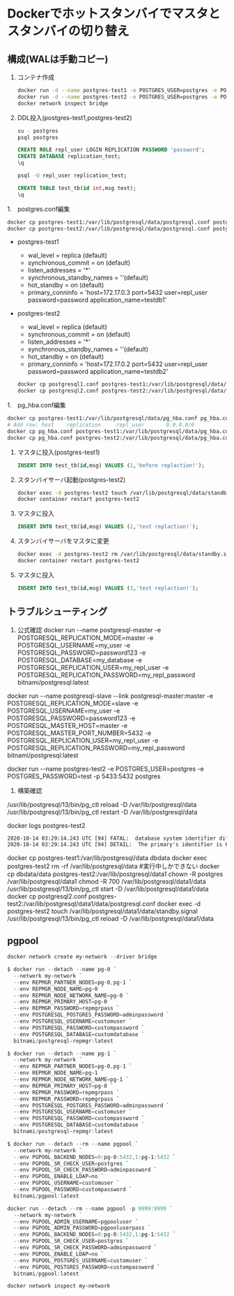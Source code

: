 # Dockerでホットスタンバイでマスタとスタンバイの切り替え #

## 構成(WALは手動コピー) ##

1. コンテナ作成

   ~~~bash
   docker run -d --name postgres-test1 -e POSTGRES_USER=postgres -e POSTGRES_PASSWORD=test -p 5432:5432 postgres
   docker run -d --name postgres-test2 -e POSTGRES_USER=postgres -e POSTGRES_PASSWORD=test -p 5433:5432 postgres
   docker network inspect bridge
   ~~~

1. DDL投入(postgres-test1,postgres-test2)

   ~~~bash
   su - postgres
   psql postgres
   ~~~

   ~~~sql
   CREATE ROLE repl_user LOGIN REPLICATION PASSWORD 'password';
   CREATE DATABASE replication_test;
   \q
   ~~~

   ~~~bash
   psql -U repl_user replication_test;
   ~~~

   ~~~sql
   CREATE TABLE test_tb(id int,msg text);
   \q
   ~~~

1.　postgres.conf編集

   ~~~bash
   docker cp postgres-test1:/var/lib/postgresql/data/postgresql.conf postgresql1.conf
   docker cp postgres-test2:/var/lib/postgresql/data/postgresql.conf postgresql2.conf
   ~~~

* postgres-test1
  * wal_level = replica (default)
  * synchronous_commit = on (default)
  * listen_addresses = '*'
  * synchronous_standby_names = ''(default)
  * hot_standby = on (default)
  * primary_conninfo = 'host=172.17.0.3 port=5432 user=repl_user password=password application_name=testdb1'
* postgres-test2
  * wal_level = replica (default)
  * synchronous_commit = on (default)
  * listen_addresses = '*'
  * synchronous_standby_names = ''(default)
  * hot_standby = on (default)
  * primary_conninfo = 'host=172.17.0.2 port=5432 user=repl_user password=password application_name=testdb2'

   ~~~bash
   docker cp postgresql1.conf postgres-test1:/var/lib/postgresql/data/postgresql.conf
   docker cp postgresql2.conf postgres-test2:/var/lib/postgresql/data/postgresql.conf
   ~~~

1.　pg_hba.conf編集

   ~~~bash
   docker cp postgres-test1:/var/lib/postgresql/data/pg_hba.conf pg_hba.conf
   # Add row: host    replication     repl_user       0.0.0.0/0               md5
   docker cp pg_hba.conf postgres-test1:/var/lib/postgresql/data/pg_hba.conf
   docker cp pg_hba.conf postgres-test2:/var/lib/postgresql/data/pg_hba.conf
   ~~~

1. マスタに投入(postgres-test1)

   ~~~sql
   INSERT INTO test_tb(id,msg) VALUES (1,'before replaction!');
   ~~~

1. スタンバイサーバ起動(postgres-test2)

   ~~~bash
   docker exec -d postgres-test2 touch /var/lib/postgresql/data/standby.signal
   docker container restart postgres-test2
   ~~~

1. マスタに投入

   ~~~sql
   INSERT INTO test_tb(id,msg) VALUES (2,'test replaction!');
   ~~~

1. スタンバイサーバをマスタに変更

   ~~~bash
   docker exec -d postgres-test2 rm /var/lib/postgresql/data/standby.signal
   docker container restart postgres-test2
   ~~~

1. マスタに投入

   ~~~sql
   INSERT INTO test_tb(id,msg) VALUES (3,'test replaction!');
   ~~~

## トラブルシューティング ##

1. 公式確認
docker run --name postgresql-master -e POSTGRESQL_REPLICATION_MODE=master -e POSTGRESQL_USERNAME=my_user -e POSTGRESQL_PASSWORD=password123 -e POSTGRESQL_DATABASE=my_database -e POSTGRESQL_REPLICATION_USER=my_repl_user -e POSTGRESQL_REPLICATION_PASSWORD=my_repl_password bitnami/postgresql:latest

docker run --name postgresql-slave --link postgresql-master:master -e POSTGRESQL_REPLICATION_MODE=slave -e POSTGRESQL_USERNAME=my_user -e POSTGRESQL_PASSWORD=password123 -e POSTGRESQL_MASTER_HOST=master -e POSTGRESQL_MASTER_PORT_NUMBER=5432 -e POSTGRESQL_REPLICATION_USER=my_repl_user -e POSTGRESQL_REPLICATION_PASSWORD=my_repl_password bitnami/postgresql:latest

docker run --name postgres-test2 -e POSTGRES_USER=postgres -e POSTGRES_PASSWORD=test -p 5433:5432 postgres

1. 構築確認

/usr/lib/postgresql/13/bin/pg_ctl reload -D /var/lib/postgresql/data
/usr/lib/postgresql/13/bin/pg_ctl restart -D /var/lib/postgresql/data

docker logs postgres-test2

~~~txt
2020-10-14 03:29:14.243 UTC [94] FATAL:  database system identifier differs between the primary and standby
2020-10-14 03:29:14.243 UTC [94] DETAIL:  The primary's identifier is 6883260886006087717, the standby's identifier is 6883302747092308005.
~~~

docker cp postgres-test1:/var/lib/postgresql/data dbdata
docker exec postgres-test2 rm -rf /var/lib/postgresql/data #実行中しかできない
docker cp dbdata/data postgres-test2:/var/lib/postgresql/data1
chown -R postgres /var/lib/postgresql/data1
chmod -R 700 /var/lib/postgresql/data1/data
/usr/lib/postgresql/13/bin/pg_ctl start -D /var/lib/postgresql/data1/data
docker cp postgresql2.conf postgres-test2:/var/lib/postgresql/data1/data/postgresql.conf
docker exec -d postgres-test2 touch /var/lib/postgresql/data1/data/standby.signal
/usr/lib/postgresql/13/bin/pg_ctl reload -D /var/lib/postgresql/data1/data

## pgpool ##

~~~powershell
docker network create my-network --driver bridge

$ docker run --detach --name pg-0 `
  --network my-network `
  --env REPMGR_PARTNER_NODES=pg-0,pg-1 `
  --env REPMGR_NODE_NAME=pg-0 `
  --env REPMGR_NODE_NETWORK_NAME=pg-0 `
  --env REPMGR_PRIMARY_HOST=pg-0 `
  --env REPMGR_PASSWORD=repmgrpass `
  --env POSTGRESQL_POSTGRES_PASSWORD=adminpassword `
  --env POSTGRESQL_USERNAME=customuser `
  --env POSTGRESQL_PASSWORD=custompassword `
  --env POSTGRESQL_DATABASE=customdatabase `
  bitnami/postgresql-repmgr:latest

$ docker run --detach --name pg-1 `
  --network my-network `
  --env REPMGR_PARTNER_NODES=pg-0,pg-1 `
  --env REPMGR_NODE_NAME=pg-1 `
  --env REPMGR_NODE_NETWORK_NAME=pg-1 `
  --env REPMGR_PRIMARY_HOST=pg-0 `
  --env REPMGR_PASSWORD=repmgrpass `
  --env REPMGR_PASSWORD=repmgrpass `
  --env POSTGRESQL_POSTGRES_PASSWORD=adminpassword `
  --env POSTGRESQL_USERNAME=customuser `
  --env POSTGRESQL_PASSWORD=custompassword `
  --env POSTGRESQL_DATABASE=customdatabase `
  bitnami/postgresql-repmgr:latest

$ docker run --detach --rm --name pgpool `
  --network my-network `
  --env PGPOOL_BACKEND_NODES=0:pg-0:5432,1:pg-1:5432 `
  --env PGPOOL_SR_CHECK_USER=postgres `
  --env PGPOOL_SR_CHECK_PASSWORD=adminpassword `
  --env PGPOOL_ENABLE_LDAP=no `
  --env PGPOOL_USERNAME=customuser `
  --env PGPOOL_PASSWORD=custompassword `
  bitnami/pgpool:latest

docker run --detach --rm --name pgpool -p 9999:9999 `
  --network my-network `
  --env PGPOOL_ADMIN_USERNAME=pgpooluser `
  --env PGPOOL_ADMIN_PASSWORD=pgpooluserpass `
  --env PGPOOL_BACKEND_NODES=0:pg-0:5432,1:pg-1:5432 `
  --env PGPOOL_SR_CHECK_USER=postgres `
  --env PGPOOL_SR_CHECK_PASSWORD=adminpassword `
  --env PGPOOL_ENABLE_LDAP=no `
  --env PGPOOL_POSTGRES_USERNAME=customuser `
  --env PGPOOL_POSTGRES_PASSWORD=custompassword `
  bitnami/pgpool:latest
~~~

~~~powershell
docker network inspect my-network
~~~